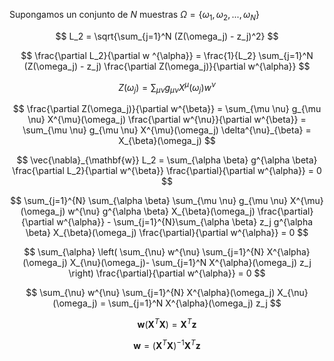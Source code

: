 Supongamos un conjunto de $N$ muestras $\Omega = \{ \omega_1, \omega_2, ..., \omega_N \}$ 








$$
L_2 = \sqrt{\sum_{j=1}^N (Z(\omega_j) - z_j)^2}
$$

$$
\frac{\partial L_2}{\partial w ^{\alpha}} = \frac{1}{L_2} \sum_{j=1}^N (Z(\omega_j) - z_j) \frac{\partial Z(\omega_j)}{\partial w^{\alpha}}
$$

$$
Z(\omega_j) = \sum_{\mu \nu} g_{\mu \nu} X^{\mu}(\omega_j)  w^{\nu} 
$$

$$ 
\frac{\partial Z(\omega_j)}{\partial w^{\beta}} = \sum_{\mu \nu} g_{\mu \nu} X^{\mu}(\omega_j)  \frac{\partial w^{\nu}}{\partial w^{\beta}} = \sum_{\mu \nu} g_{\mu \nu} X^{\mu}(\omega_j)  \delta^{\nu}_{\beta}  = X_{\beta}(\omega_j)
$$

$$
\vec{\nabla}_{\mathbf{w}} L_2 = \sum_{\alpha \beta} g^{\alpha \beta} \frac{\partial L_2}{\partial w^{\beta}} \frac{\partial}{\partial w^{\alpha}} = 0
$$

$$
\sum_{j=1}^{N} \sum_{\alpha \beta} \sum_{\mu \nu} g_{\mu \nu} X^{\mu}(\omega_j)  w^{\nu} g^{\alpha \beta} X_{\beta}(\omega_j)  \frac{\partial}{\partial w^{\alpha}} - \sum_{j=1}^{N}\sum_{\alpha \beta} z_j g^{\alpha \beta} X_{\beta}(\omega_j)  \frac{\partial}{\partial w^{\alpha}} = 0
$$

$$
\sum_{\alpha} \left( \sum_{\nu} w^{\nu}  \sum_{j=1}^{N} X^{\alpha}(\omega_j)  X_{\nu}(\omega_j)- \sum_{j=1}^N X^{\alpha}(\omega_j) z_j \right) \frac{\partial}{\partial w^{\alpha}} = 0
$$

$$
\sum_{\nu} w^{\nu}  \sum_{j=1}^{N} X^{\alpha}(\omega_j)  X_{\nu}(\omega_j) = \sum_{j=1}^N X^{\alpha}(\omega_j) z_j
$$

$$
\mathbf{w} (\mathbf{X}^T \mathbf{X}) = \mathbf{X}^T  \mathbf{z}
$$

$$
\mathbf{w} =  (\mathbf{X}^T \mathbf{X})^{-1} \mathbf{X}^T \mathbf{z}
$$
